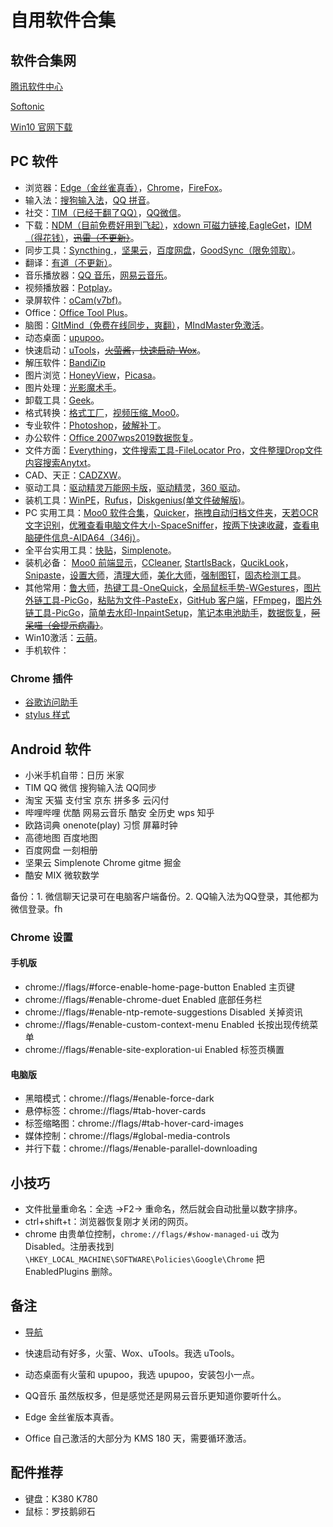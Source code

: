 <!--
 * @Author: uppjs@qq.com
 * @Date: 2018-10-20 17:07:14
 * @LastEditTime: 2020-05-16 15:28:55
 * @LastEditors: Please set LastEditors
 * @Description: In User Settings Edit
 * @FilePath: \POWER\Other\软件合集.md
 -->

# 自用软件合集

## 软件合集网

[腾讯软件中心](https://pc.qq.com/)

[Softonic](https://en.softonic.com/)

[Win10 官网下载](https://www.microsoft.com/zh-cn/software-download/windows10)

## PC 软件

- 浏览器：[Edge（金丝雀真香）](https://www.microsoftedgeinsider.com/en-us/download/)，[Chrome](https://www.google.cn/chrome/)，[FireFox](https://www.mozilla.org/zh-CN/firefox/all/?q=%E4%B8%AD%E6%96%87)。
- 输入法：[搜狗输入法](https://pinyin.sogou.com/)，[QQ 拼音](http://qq.pinyin.cn/)。
- 社交：[TIM（已经干翻了QQ）](https://tim.qq.com/)，[QQ](https://im.qq.com/download/)[微信](https://weixin.qq.com/)。
- 下载：[NDM（目前免费好用到飞起）](http://www.neatdownloadmanager.com/index.php/en/)，[xdown 可磁力链接](https://xdown.org/),[EagleGet](http://www.eagleget.com/cn/)，[IDM（得花钱）](http://www.internetdownloadmanager.com/)，~~[迅雷（不更新）](https://pan.baidu.com/s/1c42P3xE4Qh3n5zMsXVn00g/)~~。
- 同步工具：[Syncthing   ]()，[坚果云](https://www.jianguoyun.com/s/downloads)，[百度网盘](https://pan.baidu.com/download)，[GoodSync（限免领取）](https://www.goodsync.com/cn)。
- 翻译：[有道（不更新）](https://pjs.lanzous.com/ibipdbi)。
- 音乐播放器：[QQ 音乐](https://y.qq.com/download/index.html/)，[网易云音乐](https://music.163.com/#/download)。
- 视频播放器：[Potplay](http://potplayer.daum.net/?lang=zh_CN)。
- 录屏软件：[oCam(v7bf)](https://pan.baidu.com/s/1kViBPslgr45O291ed9cu2g/)。
- Office：[Office Tool Plus](https://otp.landian.la/zh-cn/)。
- 脑图：[GItMind（免费在线同步，爽翻）](https://gitmind.cn/)，[MIndMaster免激活](https://pjs.lanzous.com/ibihlob/)。
- 动态桌面：[upupoo](http://upupoo.com/)。
- 快速启动：[uTools](https://u.tools/)，~~[火萤酱](http://huoying666.com/)，[快速启动-Wox](https://github.com/Wox-launcher/Wox)~~。
- 解压软件：[BandiZip](https://www.bandisoft.com/bandizip/)
- 图片浏览：[HoneyView](https://www.bandisoft.com/honeyview/)，[Picasa](https://pjs.lanzous.com/ibipdvi/)。
- 图片处理：[光影魔术手](http://www.neoimaging.cn/)。
- 卸载工具：[Geek](https://geekuninstaller.com/download)。
- 格式转换：[格式工厂](http://www.pcfreetime.com/formatfactory/CN/index.html)，[视频压缩_Moo0](https://zhs.moo0.com/?top=https://zhs.moo0.com/software/VideoMinimizer/)。
- 专业软件：[Photoshop](http://www.cadzxw.com/download.html/)，[破解补丁](https://pan.baidu.com/s/1WXzqSDVs3b7MnbsnWRwp_w/)。
- 办公软件：[Office 2007](https://pan.baidu.com/s/1xm7hGyS6txZuUVdQm5oAew/)[wps2019](https://pan.baidu.com/s/1zaHU3Bt6_KxnBsFuRQTfqA/)[数据恢复](https://pjs.lanzous.com/ibipeud/)。
- 文件方面：[Everything](https://www.voidtools.com/downloads/)，[文件搜索工具-FileLocator Pro](https://pjs.lanzous.com/ibipcij/)，[文件整理Drop](http://www.dropitproject.com/)[文件内容搜索Anytxt](https://anytxt.net/download/)。
- CAD、天正：[CADZXW](http://www.cadzxw.com/download.html/)。
- 驱动工具：[驱动精灵万能网卡版](http://www.drivergenius.com/wangka/)，[驱动精灵](https://pan.baidu.com/s/1H7FsFUx4Q8oK7QTqj9VQwQ/)，[360 驱动](http://www.360.cn/qudongdashi/)。
- 装机工具：[WinPE](http://www.wepe.com.cn/download.html)，[Rufus](https://rufus.ie/zh_CN.html)，[Diskgenius(单文件破解版)](https://pjs.lanzous.com/ibip7vc)。
- PC 实用工具：[Moo0 软件合集](https://zhs.moo0.com/?top=https://zhs.moo0.com/best/%23tools)，[Quicker](https://getquicker.net/)，[拖拽自动归档文件夹](http://www.dropitproject.com/)，[天若OCR文字识别](https://tianruoocr.cn/server/introduction.php)，[优雅查看电脑文件大小-SpaceSniffer](https://pjs.lanzous.com/ibipdif)，[按两下快速收藏](https://ccyixia.com/)，[查看电脑硬件信息-AIDA64（346j）](https://pjs.lanzous.com/ibj85eh/)。
- 全平台实用工具：[快贴](http://clipber.com/clipber/index.html?style=blue/)，[Simplenote](https://simplenote.com/)。
- 装机必备： [Moo0 前端显示](https://zhs.moo0.com/?top=https://zhs.moo0.com/software/WindowMenuPlus/)，[CCleaner](https://www.ccleaner.com/), [StartIsBack](https://pjs.lanzous.com/ibipdjg/)，[QucikLook](https://www.microsoft.com/zh-cn/p/quicklook/9nv4bs3l1h4s?ocid=badge&rtc=1&activetab=pivot:overviewtab/)，[Snipaste](https://zh.snipaste.com/)，[设置大师](https://pjs.lanzous.com/ibipdeb/)，[清理大师](https://pjs.lanzous.com/ibipdcj/)，[美化大师](https://pjs.lanzous.com/ibipdda/)，[强制图钉](https://pjs.lanzous.com/ibipdwj/)，[固态检测工具](https://pan.baidu.com/s/1I3THIzS32wTK0hE3Yp0Teg/)。
- 其他常用：[鲁大师](http://www.ludashi.com/page/pc.php)，[热键工具-OneQuick](https://onequick.org/download/)，[全局鼠标手势-WGestures](http://www.yingdev.com/projects/wgestures/)，[图片外链工具-PicGo](https://github.com/Molunerfinn/PicGo)，[粘贴为文件-PasteEx](https://github.com/huiyadanli/PasteEx)，[GitHub 客户端](https://desktop.github.com/)，[FFmpeg](http://www.ffmpeg.club/)，[图片外链工具-PicGo](https://github.com/Molunerfinn/PicGo)，[简单去水印-InpaintSetup](https://www.theinpaint.com/download.html)，[笔记本电池助手](https://pan.baidu.com/s/1aoMrK6tYooyUgm_wh0rUMw/)，[数据恢复](https://pan.baidu.com/s/1aZzRDybe9HZQxEpFAMVwAA/)，~~[阿呆喵（会提示病毒）](http://www.admflt.com/)~~。
- Win10激活：[云萌](https://cmwtat.cloudmoe.com/cn.html)。[]()[]()[]()[]()[]()[]()
- 手机软件：

### Chrome 插件

- [谷歌访问助手](https://pjs.lanzous.com/ibip6di)
- [stylus 样式](https://pjs.lanzous.com/ibipafe)

## Android 软件

- 小米手机自带：日历 米家
- TIM QQ 微信 搜狗输入法 QQ同步
- 淘宝 天猫 支付宝 京东 拼多多 云闪付
- 哔哩哔哩 优酷 网易云音乐 酷安 全历史 wps 知乎
- 欧路词典 onenote(play) 习惯 屏幕时钟
- 高德地图 百度地图
- 百度网盘 一刻相册 
- 坚果云 Simplenote Chrome gitme 掘金
- 酷安 MIX 微软数学

备份：1. 微信聊天记录可在电脑客户端备份。2. QQ输入法为QQ登录，其他都为微信登录。fh

### Chrome 设置

#### 手机版

- chrome://flags/#force-enable-home-page-button Enabled 主页键
- chrome://flags/#enable-chrome-duet Enabled 底部任务栏
- chrome://flags/#enable-ntp-remote-suggestions Disabled 关掉资讯
- chrome://flags/#enable-custom-context-menu Enabled 长按出现传统菜单
- chrome://flags/#enable-site-exploration-ui Enabled 标签页横置

#### 电脑版

- 黑暗模式：chrome://flags/#enable-force-dark
- 悬停标签：chrome://flags/#tab-hover-cards
- 标签缩略图：chrome://flags/#tab-hover-card-images
- 媒体控制：chrome://flags/#global-media-controls
- 并行下载：chrome://flags/#enable-parallel-downloading


## 小技巧

- 文件批量重命名：全选 →F2→ 重命名，然后就会自动批量以数字排序。
- ctrl+shift+t：浏览器恢复刚才关闭的网页。
- chrome 由贵单位控制，`chrome://flags/#show-managed-ui` 改为 Disabled。注册表找到`\HKEY_LOCAL_MACHINE\SOFTWARE\Policies\Google\Chrome` 把 EnabledPlugins 删除。

## 备注

- [导航](https://www.monknow.com/zh-CN)

- 快速启动有好多，火萤、Wox、uTools。我选 uTools。
- 动态桌面有火萤和 upupoo，我选 upupoo，安装包小一点。
- QQ音乐 虽然版权多，但是感觉还是网易云音乐更知道你要听什么。
- Edge 金丝雀版本真香。
- Office 自己激活的大部分为 KMS 180 天，需要循环激活。

## 配件推荐

- 键盘：K380 K780
- 鼠标：罗技鹅卵石
